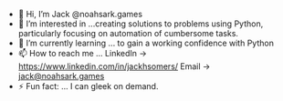 - 👋 Hi, I’m Jack @noahsark.games
- 👀 I’m interested in ...creating solutions to problems using Python, particularly focusing on automation of cumbersome tasks.
- 🌱 I’m currently learning ... to gain a working confidence with Python
- 📫 How to reach me ... LinkedIn -> https://www.linkedin.com/in/jackhsomers/  Email -> jack@noahsark.games
- ⚡ Fun fact: ... I can gleek on demand.

<!---
jack-noahsark-games/jack-noahsark-games is a ✨ special ✨ repository because its `README.md` (this file) appears on your GitHub profile.
You can click the Preview link to take a look at your changes.
--->

